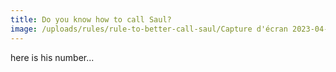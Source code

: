 ```yaml
---
title: Do you know how to call Saul?
image: /uploads/rules/rule-to-better-call-saul/Capture d'écran 2023-04-17 091234.png
---
```


here is his number...
